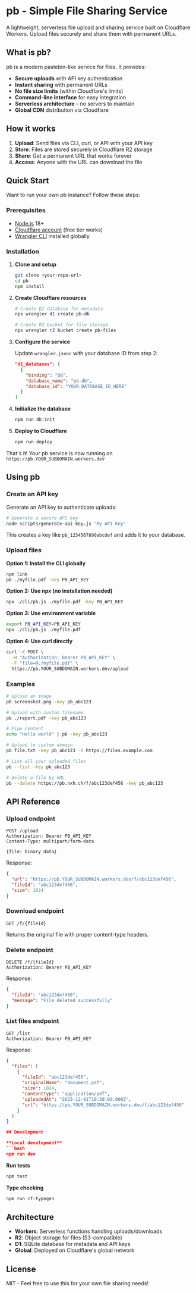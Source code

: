 # pb - Simple File Sharing Service

A lightweight, serverless file upload and sharing service built on Cloudflare Workers. Upload files securely and share them with permanent URLs.

## What is pb?

pb is a modern pastebin-like service for files. It provides:

- **Secure uploads** with API key authentication
- **Instant sharing** with permanent URLs
- **No file size limits** (within Cloudflare's limits)
- **Command-line interface** for easy integration
- **Serverless architecture** - no servers to maintain
- **Global CDN** distribution via Cloudflare

## How it works

1. **Upload**: Send files via CLI, curl, or API with your API key
2. **Store**: Files are stored securely in Cloudflare R2 storage
3. **Share**: Get a permanent URL that works forever
4. **Access**: Anyone with the URL can download the file

## Quick Start

Want to run your own pb instance? Follow these steps:

### Prerequisites

- [Node.js](https://nodejs.org/) 18+
- [Cloudflare account](https://cloudflare.com) (free tier works)
- [Wrangler CLI](https://developers.cloudflare.com/workers/wrangler/) installed globally

### Installation

1. **Clone and setup**
   ```bash
   git clone <your-repo-url>
   cd pb
   npm install
   ```

2. **Create Cloudflare resources**
   ```bash
   # Create D1 database for metadata
   npx wrangler d1 create pb-db
   
   # Create R2 bucket for file storage
   npx wrangler r2 bucket create pb-files
   ```

3. **Configure the service**
   
   Update `wrangler.jsonc` with your database ID from step 2:
   ```json
   "d1_databases": [
     {
       "binding": "DB", 
       "database_name": "pb-db",
       "database_id": "YOUR_DATABASE_ID_HERE"
     }
   ]
   ```

4. **Initialize the database**
   ```bash
   npm run db:init
   ```

5. **Deploy to Cloudflare**
   ```bash
   npm run deploy
   ```

That's it! Your pb service is now running on `https://pb.YOUR_SUBDOMAIN.workers.dev`

## Using pb

### Create an API key

Generate an API key to authenticate uploads:

```bash
# Generate a secure API key  
node scripts/generate-api-key.js "My API Key"
```

This creates a key like `pb_1234567890abcdef` and adds it to your database.

### Upload files

**Option 1: Install the CLI globally**
```bash
npm link
pb ./myfile.pdf -key PB_API_KEY
```

**Option 2: Use npx (no installation needed)**
```bash
npx ./cli/pb.js ./myfile.pdf -key PB_API_KEY
```

**Option 3: Use environment variable**
```bash
export PB_API_KEY=PB_API_KEY
npx ./cli/pb.js ./myfile.pdf
```

**Option 4: Use curl directly**
```bash
curl -X POST \
  -H "Authorization: Bearer PB_API_KEY" \
  -F "file=@./myfile.pdf" \
  https://pb.YOUR_SUBDOMAIN.workers.dev/upload
```

### Examples

```bash
# Upload an image
pb screenshot.png -key pb_abc123

# Upload with custom filename
pb ./report.pdf -key pb_abc123

# Pipe content
echo "Hello world" | pb -key pb_abc123

# Upload to custom domain
pb file.txt -key pb_abc123 -h https://files.example.com

# List all your uploaded files
pb --list -key pb_abc123

# Delete a file by URL
pb --delete https://pb.nxh.ch/f/abc123def456 -key pb_abc123
```

## API Reference

### Upload endpoint
```http
POST /upload
Authorization: Bearer PB_API_KEY
Content-Type: multipart/form-data

{file: binary data}
```

Response:
```json
{
  "url": "https://pb.YOUR_SUBDOMAIN.workers.dev/f/abc123def456", 
  "fileId": "abc123def456",
  "size": 1024
}
```

### Download endpoint  
```http
GET /f/{fileId}
```

Returns the original file with proper content-type headers.

### Delete endpoint
```http
DELETE /f/{fileId}
Authorization: Bearer PB_API_KEY
```

Response:
```json
{
  "fileId": "abc123def456",
  "message": "File deleted successfully"
}
```

### List files endpoint
```http
GET /list
Authorization: Bearer PB_API_KEY
```

Response:
```json
{
  "files": [
    {
      "fileId": "abc123def456",
      "originalName": "document.pdf",
      "size": 1024,
      "contentType": "application/pdf",
      "uploadedAt": "2023-12-01T10:30:00.000Z",
      "url": "https://pb.YOUR_SUBDOMAIN.workers.dev/f/abc123def456"
    }
  ]
}

## Development

**Local development**
```bash
npm run dev
```

**Run tests**
```bash
npm test
```

**Type checking**
```bash
npm run cf-typegen
```

## Architecture

- **Workers**: Serverless functions handling uploads/downloads
- **R2**: Object storage for files (S3-compatible)
- **D1**: SQLite database for metadata and API keys
- **Global**: Deployed on Cloudflare's global network


## License

MIT - Feel free to use this for your own file sharing needs!